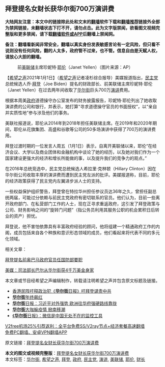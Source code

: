  <h2>拜登提名女财长获华尔街700万演讲费</h2> <p class="notice"><b>大陆网友注意：本文中的链接除此处和文末的<a href="https://github.com/bannedbook/fanqiang" >翻墙</a>软件下载和<a href="https://github.com/killgcd/justmysocks/blob/master/README.md">翻墙推荐</a>链接外全部为禁网链接，未翻墙状态下打不开，请勿点击。此为文字版禁闻，欲看图文视频完整版和更多禁闻，请下载<a href="https://github.com/bannedbook/fanqiang">翻墙软件或APP</a>后翻墙上禁闻网。</p><p>备注：翻墙看新闻非常安全，翻墙以真实身份发表敏感言论有一定风险，但只看不说则没有任何风险，翻的人太多，政府管不过来，也不管。信息自由是天赋人权，请放心大胆的翻墙。</b></p>  <div class="entry"> <figure> <p><figcaption>前<a href="https://www.bannedbook.org/bnews/tag/%e7%be%8e%e8%81%94%e5%82%a8/" class="st_tag internal_tag" rel="tag" title="标签 美联储 下的日志">美联储</a>主席珍妮特‧<a href="https://www.bannedbook.org/bnews/tag/%e8%80%b6%e4%bc%a6/" class="st_tag internal_tag" rel="tag" title="标签 耶伦 下的日志">耶伦</a>（Janet Yellen）（图片来源：AP）</figcaption></figure> <p>【<span class='wp_keywordlink_affiliate'><a href="https://www.soundofhope.org" title="希望之声" target="_blank">希望之声</a></span>2021年1月1日】（<a href="https://www.bannedbook.org/bnews/tag/%e5%b8%8c%e6%9c%9b%e4%b9%8b%e5%a3%b0/" class="st_tag internal_tag" rel="tag" title="标签 希望之声 下的日志">希望之声</a>记者凌杉综合报导）美媒报道指出，<a href="https://www.bannedbook.org/bnews/tag/%e6%b0%91%e4%b8%bb%e5%85%9a/" class="st_tag internal_tag" rel="tag" title="标签 民主党 下的日志">民主党</a>总统候选人乔·<a href="https://www.bannedbook.org/bnews/tag/%e6%8b%9c%e7%99%bb/" class="st_tag internal_tag" rel="tag" title="标签 拜登 下的日志">拜登</a>（Joe Biden）提名的财政部长、前美联储主席珍妮特·耶伦（Janet Yellen）在过去两年间收取了<a href="https://www.bannedbook.org/bnews/tag/%e5%8d%8e%e5%b0%94%e8%a1%97/" class="st_tag internal_tag" rel="tag" title="标签 华尔街 下的日志">华尔街</a>巨头700万<a href="https://www.bannedbook.org/bnews/tag/%E6%BC%94%E8%AE%B2/" class="st_tag internal_tag" rel="tag" title="标签 演讲 下的日志">演讲</a>费用。</p> <p>根据本周美<a href="https://www.bannedbook.org/bnews/tag/%e6%94%bf%e5%ba%9c/" class="st_tag internal_tag" rel="tag" title="标签 政府 下的日志">政府</a>道德操守办公室发布的财务披露报告，珍妮特·耶伦列出了她收取演讲费的公司和银行，并表示，她打算“寻求道德操守官员的书面授权”，以“亲自并实质性地”参与涉及他们的事务。</p> <p>美联社报道说，耶伦从2014年到2018年担任美联储主席。在2019年和2020年期间，耶伦从花旗集团、高盛和谷歌等公司的50多场演讲中获得了700万的演讲费用。</p> <p>拜登过渡时期的一位发言人周五（1月1日）表示，自离开美联储以来，耶伦“在经济会议、大学以及商业团体和金融机构中谈论了她的经历，以及她对我们作为一个国家建设更强大的经济和增长所能做的事，以及提升我们的竞争力的观点。”</p>  <p>在2016年总统竞选中，民主党总统候选人希拉里·克林顿（Hillary Clinton）因在华尔街公司收取丰厚的演讲费而遭到民主党左派的批评。美媒报道称，目前，耶伦的经济政策获得了民主党内左翼进步派人士的支持。</p> <p>一些权益保护组织警告，拜登曾在特拉华州担任参议员达36年之久，曾担任副总统两届，可能过分依赖与前民主党政府有密切联系的官员。他们认为，目前一些离开政府部门、在私营部门工作的人士，现在正寻求重返政府，这引发了拜登政策与公司、财务影响之间的“旋转门问题”（指公务员利用其服务公职的机会累积日后转业的资产）担忧。</p> <p>拜登说，他不害怕依靠具有丰富政府经验的顾问，他将组建一个精通政府工作的内阁，成员包括来自各个种族和意识形态领域的成员，他们看起来将代表不同的多元化领域。</p> <p>相关文章：</p>  <p><a href="https://www.soundofhope.org/post/459230">拜登提名前奥巴马政府官员任国防部要职</a></p> <p><a data-ctorig="https://www.soundofhope.org/post/453529" data-cturl="https://www.google.com/url?client=internal-element-cse&amp;cx=007749283119516952101:0iwnfnkwnek&amp;q=https://www.soundofhope.org/post/453529&amp;sa=U&amp;ved=2ahUKEwjL2PTo_fvtAhWiPH0KHUwrB0sQFjAEegQIABAC&amp;usg=AOvVaw2aezwC2X1YuLGj1POouCnv" href="https://www.soundofhope.org/post/453529" target="_blank">美媒：司法部长巴尔从华尔街获4千万美金身家</a></p> <p>本文章或节目经希望之声编辑制作，转载请注明希望之声并包含原文标题及链接。</p> <ul class='op-related-articles' title='相关阅读'> <li><a href='https://www.bannedbook.org/bnews/taiwannews/20210102/1459489.html' target='_blank'>香港民阵吁释政治犯《<b>华尔街</b>日报》吁拜登谴责中共</a></li> <li><a href='https://www.bannedbook.org/bnews/worldnews/usa/20210101/1458895.html' target='_blank'><b>华尔街</b>年终飙红</a></li> <li><a href='https://www.bannedbook.org/bnews/cbnews/20201230/1457746.html' target='_blank'><b>华尔街</b>日报：习近平对外强势 欧洲往华府强硬路线靠拢</a></li> <li><a href='https://www.bannedbook.org/bnews/cnnews/20201226/1455233.html' target='_blank'><b>华尔街</b>大咖躲疫情 掀南移潮</a></li> <li><a href='https://www.bannedbook.org/bnews/taiwannews/20201225/1454620.html' target='_blank'>《<b>华尔街</b>日报》：微信是中国无处不在的监控工具</a></li> </ul> <p class="texttj"> <a href="https://github.com/bannedbook/fanqiang/wiki/V2ray%E6%9C%BA%E5%9C%BA" target="_blank">V2free机场25%引荐返利：全平台免费SS/V2ray节点+经济套餐高速翻墙</a><br/> <a href="https://github.com/bannedbook/fanqiang/wiki/%E7%A6%81%E9%97%BB%E7%BD%91%E5%AE%89%E5%8D%93%E7%BF%BB%E5%A2%99%E6%96%B0%E9%97%BBAPP" target="_blank">免费PC翻墙、安卓VPN翻墙APP</a></p><p>原文链接：<a class="src_link"  href="https://www.soundofhope.org/post/459551" target="_blank">拜登提名女财长获华尔街700万演讲费</a></p> <a name='sharetosocial'></a>       <div><b>本文的图文或视频完整版</b>：<a href='https://www.bannedbook.org/bnews/comments/20210102/1459501.html'>拜登提名女财长获华尔街700万演讲费</a></div>  </div><!--END ENTRY--> <div class="postfooter"> <div>本文标签：<a href="https://www.bannedbook.org/bnews/tag/%e5%8d%8e%e5%b0%94%e8%a1%97/" rel="tag">华尔街</a>, <a href="https://www.bannedbook.org/bnews/tag/%e5%b8%8c%e6%9c%9b%e4%b9%8b%e5%a3%b0/" rel="tag">希望之声</a>, <a href="https://www.bannedbook.org/bnews/tag/%e6%8b%9c%e7%99%bb/" rel="tag">拜登</a>, <a href="https://www.bannedbook.org/bnews/tag/%e6%94%bf%e5%ba%9c/" rel="tag">政府</a>, <a href="https://www.bannedbook.org/bnews/tag/%e6%b0%91%e4%b8%bb%e5%85%9a/" rel="tag">民主党</a>, <a href="https://www.bannedbook.org/bnews/tag/%E6%BC%94%E8%AE%B2/" rel="tag">演讲</a>, <a href="https://www.bannedbook.org/bnews/tag/%e7%be%8e%e8%81%94%e5%82%a8/" rel="tag">美联储</a>, <a href="https://www.bannedbook.org/bnews/tag/%e8%80%b6%e4%bc%a6/" rel="tag">耶伦</a>, <a href="https://www.bannedbook.org/bnews/tag/%E8%B4%A2%E9%95%BF/" rel="tag">财长</a></div>  </div><!--END POSTFOOTER--> 